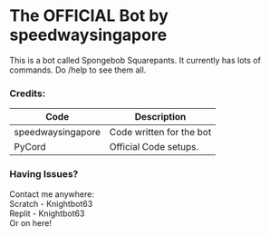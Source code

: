 # The OFFICIAL Bot by speedwaysingapore
This is a bot called Spongebob Squarepants. It currently has lots of commands. Do /help to see them all.

### Credits:
| Code  | Description |
| ---------- | ------------- |
| speedwaysingapore  | Code written for the bot  |
| PyCord | Official Code setups.  |

### Having Issues?
Contact me anywhere:<br>
Scratch - Knightbot63<br>
Replit - Knightbot63<br>
Or on here!
